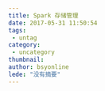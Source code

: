 ```yaml
---
title: Spark 存储管理
date: 2017-05-31 11:50:54
tags:
 - untag
category: 
 - uncategory
thumbnail: 
author: bsyonline
lede: "没有摘要"
---
```


